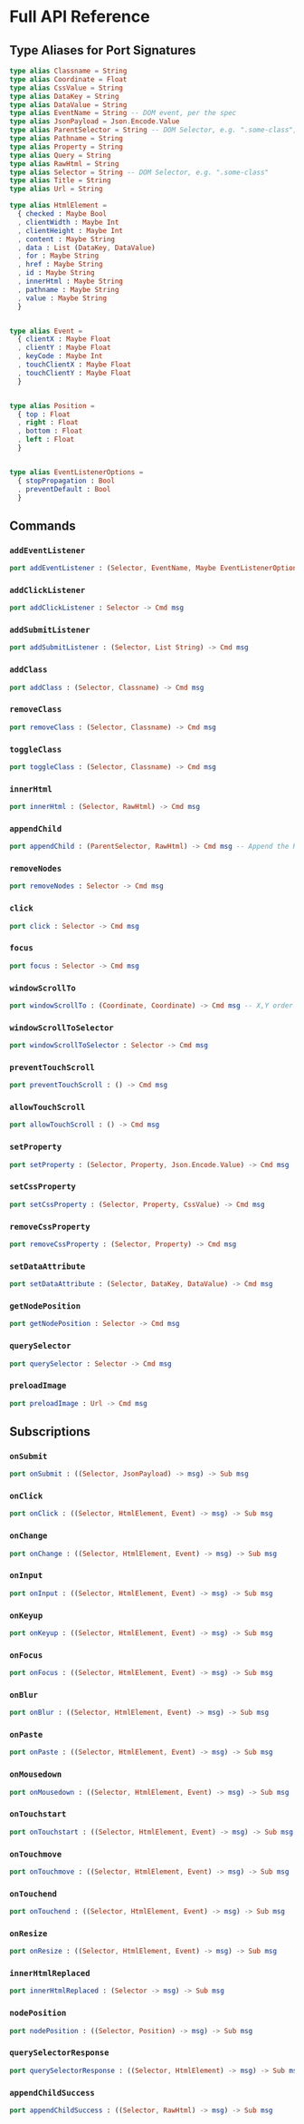 # Full API Reference

## Type Aliases for Port Signatures

```elm
type alias Classname = String
type alias Coordinate = Float
type alias CssValue = String
type alias DataKey = String
type alias DataValue = String
type alias EventName = String -- DOM event, per the spec
type alias JsonPayload = Json.Encode.Value
type alias ParentSelector = String -- DOM Selector, e.g. ".some-class", of a PARENT element
type alias Pathname = String
type alias Property = String
type alias Query = String
type alias RawHtml = String
type alias Selector = String -- DOM Selector, e.g. ".some-class"
type alias Title = String
type alias Url = String

type alias HtmlElement =
  { checked : Maybe Bool
  , clientWidth : Maybe Int
  , clientHeight : Maybe Int
  , content : Maybe String
  , data : List (DataKey, DataValue)
  , for : Maybe String
  , href : Maybe String
  , id : Maybe String
  , innerHtml : Maybe String
  , pathname : Maybe String
  , value : Maybe String
  }


type alias Event =
  { clientX : Maybe Float
  , clientY : Maybe Float
  , keyCode : Maybe Int
  , touchClientX : Maybe Float
  , touchClientY : Maybe Float
  }


type alias Position =
  { top : Float
  , right : Float
  , bottom : Float
  , left : Float
  }


type alias EventListenerOptions =
  { stopPropagation : Bool
  , preventDefault : Bool
  }
```

## Commands

### `addEventListener`

```elm
port addEventListener : (Selector, EventName, Maybe EventListenerOptions) -> Cmd msg
```

### `addClickListener`

```elm
port addClickListener : Selector -> Cmd msg
```

### `addSubmitListener`

```elm
port addSubmitListener : (Selector, List String) -> Cmd msg
```

### `addClass`

```elm
port addClass : (Selector, Classname) -> Cmd msg
```

### `removeClass`

```elm
port removeClass : (Selector, Classname) -> Cmd msg
```

### `toggleClass`

```elm
port toggleClass : (Selector, Classname) -> Cmd msg
```

### `innerHtml`

```elm
port innerHtml : (Selector, RawHtml) -> Cmd msg
```

### `appendChild`

```elm
port appendChild : (ParentSelector, RawHtml) -> Cmd msg -- Append the RawHtml as a child of the ParentSelector node
```

### `removeNodes`

```elm
port removeNodes : Selector -> Cmd msg
```

### `click`

```elm
port click : Selector -> Cmd msg
```

### `focus`

```elm
port focus : Selector -> Cmd msg
```

### `windowScrollTo`

```elm
port windowScrollTo : (Coordinate, Coordinate) -> Cmd msg -- X,Y order
```

### `windowScrollToSelector`

```elm
port windowScrollToSelector : Selector -> Cmd msg
```

### `preventTouchScroll`

```elm
port preventTouchScroll : () -> Cmd msg
```

### `allowTouchScroll`

```elm
port allowTouchScroll : () -> Cmd msg
```

### `setProperty`

```elm
port setProperty : (Selector, Property, Json.Encode.Value) -> Cmd msg
```

### `setCssProperty`

```elm
port setCssProperty : (Selector, Property, CssValue) -> Cmd msg
```

### `removeCssProperty`

```elm
port removeCssProperty : (Selector, Property) -> Cmd msg
```

### `setDataAttribute`

```elm
port setDataAttribute : (Selector, DataKey, DataValue) -> Cmd msg
```

### `getNodePosition`

```elm
port getNodePosition : Selector -> Cmd msg
```

### `querySelector`

```elm
port querySelector : Selector -> Cmd msg
```

### `preloadImage`

```elm
port preloadImage : Url -> Cmd msg
```


## Subscriptions

### `onSubmit`

```elm
port onSubmit : ((Selector, JsonPayload) -> msg) -> Sub msg
```

### `onClick`

```elm
port onClick : ((Selector, HtmlElement, Event) -> msg) -> Sub msg
```

### `onChange`

```elm
port onChange : ((Selector, HtmlElement, Event) -> msg) -> Sub msg
```

### `onInput`

```elm
port onInput : ((Selector, HtmlElement, Event) -> msg) -> Sub msg
```

### `onKeyup`

```elm
port onKeyup : ((Selector, HtmlElement, Event) -> msg) -> Sub msg
```

### `onFocus`

```elm
port onFocus : ((Selector, HtmlElement, Event) -> msg) -> Sub msg
```

### `onBlur`

```elm
port onBlur : ((Selector, HtmlElement, Event) -> msg) -> Sub msg
```

### `onPaste`

```elm
port onPaste : ((Selector, HtmlElement, Event) -> msg) -> Sub msg
```

### `onMousedown`

```elm
port onMousedown : ((Selector, HtmlElement, Event) -> msg) -> Sub msg
```

### `onTouchstart`

```elm
port onTouchstart : ((Selector, HtmlElement, Event) -> msg) -> Sub msg
```

### `onTouchmove`

```elm
port onTouchmove : ((Selector, HtmlElement, Event) -> msg) -> Sub msg
```

### `onTouchend`

```elm
port onTouchend : ((Selector, HtmlElement, Event) -> msg) -> Sub msg
```

### `onResize`

```elm
port onResize : ((Selector, HtmlElement, Event) -> msg) -> Sub msg
```

### `innerHtmlReplaced`

```elm
port innerHtmlReplaced : (Selector -> msg) -> Sub msg
```

### `nodePosition`

```elm
port nodePosition : ((Selector, Position) -> msg) -> Sub msg
```

### `querySelectorResponse`

```elm
port querySelectorResponse : ((Selector, HtmlElement) -> msg) -> Sub msg
```

### `appendChildSuccess`

```elm
port appendChildSuccess : ((Selector, RawHtml) -> msg) -> Sub msg
```
